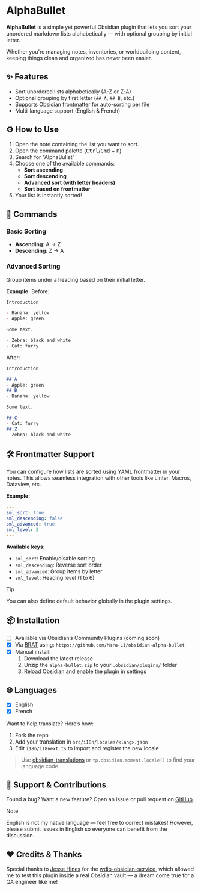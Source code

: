 # AlphaBullet

**AlphaBullet** is a simple yet powerful Obsidian plugin that lets you sort your unordered markdown lists alphabetically — with optional grouping by initial letter.

Whether you're managing notes, inventories, or worldbuilding content, keeping things clean and organized has never been easier.

## ✨ Features

- Sort unordered lists alphabetically (A-Z or Z-A)
- Optional grouping by first letter (`## A`, `## B`, etc.)
- Supports Obsidian frontmatter for auto-sorting per file
- Multi-language support (English & French)


## ⚙️ How to Use

1. Open the note containing the list you want to sort.
2. Open the command palette (<kbd>Ctrl</kbd>/<kbd>Cmd</kbd> + <kbd>P</kbd>)
3. Search for “AlphaBullet”
4. Choose one of the available commands:
   - **Sort ascending**
   - **Sort descending**
   - **Advanced sort (with letter headers)**
   - **Sort based on frontmatter**
5. Your list is instantly sorted!

## 🔧 Commands

### Basic Sorting
- **Ascending**: A → Z
- **Descending**: Z → A

### Advanced Sorting
Group items under a heading based on their initial letter.

**Example:**
Before:
```md
Introduction

- Banana: yellow
- Apple: green

Some text.

- Zebra: black and white
- Cat: furry
````

After:

```md
Introduction

## A
- Apple: green
## B
- Banana: yellow

Some text.

## C
- Cat: furry
## Z
- Zebra: black and white
```

## 🛠 Frontmatter Support

You can configure how lists are sorted using YAML frontmatter in your notes.
This allows seamless integration with other tools like Linter, Macros, Dataview, etc.

**Example:**

```yaml
---
sml_sort: true
sml_descending: false
sml_advanced: true
sml_level: 2
---
```

**Available keys:**

* `sml_sort`: Enable/disable sorting
* `sml_descending`: Reverse sort order
* `sml_advanced`: Group items by letter
* `sml_level`: Heading level (1 to 6)

> [!TIP]
> You can also define default behavior globally in the plugin settings.

## 📦 Installation

* [ ] Available via Obsidian’s Community Plugins (coming soon)
* [x] Via [BRAT](https://github.com/TfTHacker/obsidian42-brat) using:
  `https://github.com/Mara-Li/obsidian-alpha-bullet`
* [x] Manual install:
  1. Download the latest release
  2. Unzip the `alpha-bullet.zip` to your `.obsidian/plugins/` folder
  3. Reload Obsidian and enable the plugin in settings

## 🌐 Languages

* [x] English
* [x] French

Want to help translate? Here’s how:
1. Fork the repo
2. Add your translation in `src/i18n/locales/<lang>.json`
3. Edit `i18n/i18next.ts` to import and register the new locale

> Use [obsidian-translations](https://github.com/obsidianmd/obsidian-translations) or `tp.obsidian.moment.locale()` to find your language code.

## 🙋 Support & Contributions

Found a bug? Want a new feature?
Open an issue or pull request on [GitHub](https://github.com/Mara-Li/obsidian-list-sort/issues).

> [!NOTE]
> English is not my native language — feel free to correct mistakes!
> However, please submit issues in English so everyone can benefit from the discussion.

## ❤️ Credits & Thanks

Special thanks to [Jesse Hines](https://github.com/jesse-r-s-hines/wdio-obsidian-service) for the [wdio-obsidian-service](https://github.com/jesse-r-s-hines/wdio-obsidian-service), which allowed me to test this plugin inside a real Obsidian vault — a dream come true for a QA engineer like me!


